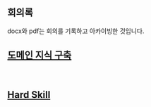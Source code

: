 ## 회의록

docx와 pdf는 회의를 기록하고 아카이빙한 것입니다.

## [도메인 지식 구축](https://github.com/qsdcfd/Data_Hackthon/blob/TIL/docs/Archiving_Domain.ipynb)

<br>

## [Hard Skill](https://github.com/qsdcfd/Data_Hackthon/blob/TIL/docs/Archiving_Hard_Skills.ipynb)
